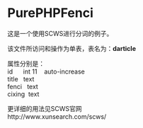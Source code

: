 # PurePHPFenci
这是一个使用SCWS进行分词的例子。

<p>该文件所访问和操作为单表，表名为：<strong>darticle</strong></p>
属性分别是：<br>
id      int 11    auto-increase<br>
title   text<br>
fenci   text<br>
cixing  text<br>


<p>更详细的用法见SCWS官网<br>
http://www.xunsearch.com/scws/</p>
